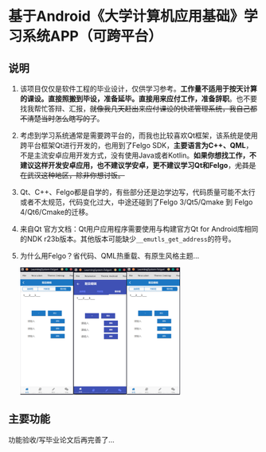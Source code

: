# 基于Android《大学计算机应用基础》学习系统APP（可跨平台）

## 说明

1. 该项目仅仅是软件工程的毕业设计，仅供学习参考。**工作量不适用于按天计算的课设。直接照搬到毕设，准备延毕。直接用来应付工作，准备辞职**。也不要找我帮忙答辩、汇报，~~就像我几天赶出来应付课设的快递管理系统，我自己都不清楚当时怎么瞎写的了~~。

2. 考虑到学习系统通常是需要跨平台的，而我也比较喜欢Qt框架，该系统是使用跨平台框架Qt进行开发的，也用到了Felgo SDK，**主要语言为C++、QML**，不是主流安卓应用开发方式，没有使用Java或者Kotlin。**如果你想找工作，不建议这样开发安卓应用，也不建议学安卓，更不建议学习Qt和Felgo**，~~尤其是在武汉这种地区，除非你想讨饭。~~

3. Qt、C++、Felgo都是自学的，有些部分还是边学边写，代码质量可能不太行或者不太规范，代码变化过大，中途还碰到了Felgo 3/Qt5/Qmake 到 Felgo 4/Qt6/Cmake的迁移。

4. 来自Qt 官方文档：Qt用户应用程序需要使用与构建官方Qt for Android库相同的NDK r23b版本。其他版本可能缺少`__emutls_get_address`的符号。

5. 为什么用Felgo？省代码、QML热重载、有原生风格主题…

   <img src="./readmeResources/Felgo-Desktop.png" style="zoom: 25%;" /><img src="./readmeResources/Felgo-Android.png" style="zoom:25%;" /><img src="./readmeResources/Felgo-Desktop.png" style="zoom:25%;" />

   

   

## 主要功能

功能验收/写毕业论文后再完善了...
